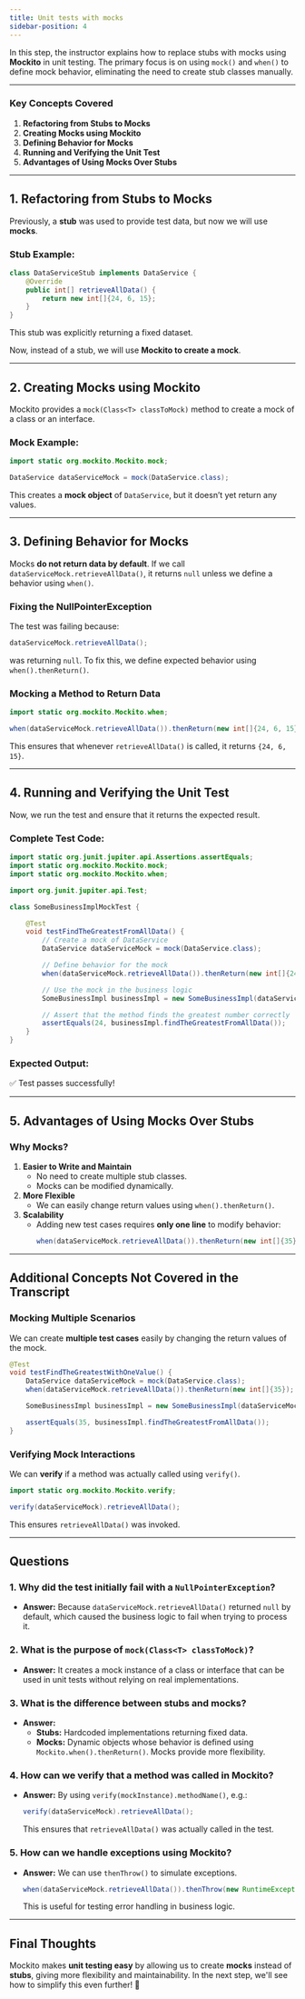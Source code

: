 ```yaml
---
title: Unit tests with mocks
sidebar-position: 4
---
```


In this step, the instructor explains how to replace stubs with mocks using
**Mockito** in unit testing. The primary focus is on using `mock()` and `when()`
to define mock behavior, eliminating the need to create stub classes manually.

---

### **Key Concepts Covered**

1. **Refactoring from Stubs to Mocks**
2. **Creating Mocks using Mockito**
3. **Defining Behavior for Mocks**
4. **Running and Verifying the Unit Test**
5. **Advantages of Using Mocks Over Stubs**

---

## **1. Refactoring from Stubs to Mocks**

Previously, a **stub** was used to provide test data, but now we will use
**mocks**.

### **Stub Example:**

```java
class DataServiceStub implements DataService {
    @Override
    public int[] retrieveAllData() {
        return new int[]{24, 6, 15};
    }
}
```

This stub was explicitly returning a fixed dataset.

Now, instead of a stub, we will use **Mockito to create a mock**.

---

## **2. Creating Mocks using Mockito**

Mockito provides a `mock(Class<T> classToMock)` method to create a mock of a
class or an interface.

### **Mock Example:**

```java
import static org.mockito.Mockito.mock;

DataService dataServiceMock = mock(DataService.class);
```

This creates a **mock object** of `DataService`, but it doesn’t yet return any
values.

---

## **3. Defining Behavior for Mocks**

Mocks **do not return data by default**. If we call
`dataServiceMock.retrieveAllData()`, it returns `null` unless we define a
behavior using `when()`.

### **Fixing the NullPointerException**

The test was failing because:

```java
dataServiceMock.retrieveAllData();
```

was returning `null`. To fix this, we define expected behavior using
`when().thenReturn()`.

### **Mocking a Method to Return Data**

```java
import static org.mockito.Mockito.when;

when(dataServiceMock.retrieveAllData()).thenReturn(new int[]{24, 6, 15});
```

This ensures that whenever `retrieveAllData()` is called, it returns
`{24, 6, 15}`.

---

## **4. Running and Verifying the Unit Test**

Now, we run the test and ensure that it returns the expected result.

### **Complete Test Code:**

```java
import static org.junit.jupiter.api.Assertions.assertEquals;
import static org.mockito.Mockito.mock;
import static org.mockito.Mockito.when;

import org.junit.jupiter.api.Test;

class SomeBusinessImplMockTest {

    @Test
    void testFindTheGreatestFromAllData() {
        // Create a mock of DataService
        DataService dataServiceMock = mock(DataService.class);

        // Define behavior for the mock
        when(dataServiceMock.retrieveAllData()).thenReturn(new int[]{24, 6, 15});

        // Use the mock in the business logic
        SomeBusinessImpl businessImpl = new SomeBusinessImpl(dataServiceMock);

        // Assert that the method finds the greatest number correctly
        assertEquals(24, businessImpl.findTheGreatestFromAllData());
    }
}
```

### **Expected Output:**

✅ Test passes successfully!

---

## **5. Advantages of Using Mocks Over Stubs**

### **Why Mocks?**

1. **Easier to Write and Maintain**
   - No need to create multiple stub classes.
   - Mocks can be modified dynamically.
2. **More Flexible**
   - We can easily change return values using `when().thenReturn()`.
3. **Scalability**
   - Adding new test cases requires **only one line** to modify behavior:
     ```java
     when(dataServiceMock.retrieveAllData()).thenReturn(new int[]{35});
     ```

---

## **Additional Concepts Not Covered in the Transcript**

### **Mocking Multiple Scenarios**

We can create **multiple test cases** easily by changing the return values of
the mock.

```java
@Test
void testFindTheGreatestWithOneValue() {
    DataService dataServiceMock = mock(DataService.class);
    when(dataServiceMock.retrieveAllData()).thenReturn(new int[]{35});

    SomeBusinessImpl businessImpl = new SomeBusinessImpl(dataServiceMock);

    assertEquals(35, businessImpl.findTheGreatestFromAllData());
}
```

### **Verifying Mock Interactions**

We can **verify** if a method was actually called using `verify()`.

```java
import static org.mockito.Mockito.verify;

verify(dataServiceMock).retrieveAllData();
```

This ensures `retrieveAllData()` was invoked.

---

## **Questions**

### **1. Why did the test initially fail with a `NullPointerException`?**

- **Answer:** Because `dataServiceMock.retrieveAllData()` returned `null` by
  default, which caused the business logic to fail when trying to process it.

### **2. What is the purpose of `mock(Class<T> classToMock)`?**

- **Answer:** It creates a mock instance of a class or interface that can be
  used in unit tests without relying on real implementations.

### **3. What is the difference between stubs and mocks?**

- **Answer:**
  - **Stubs:** Hardcoded implementations returning fixed data.
  - **Mocks:** Dynamic objects whose behavior is defined using
    `Mockito.when().thenReturn()`. Mocks provide more flexibility.

### **4. How can we verify that a method was called in Mockito?**

- **Answer:** By using `verify(mockInstance).methodName()`, e.g.:
  ```java
  verify(dataServiceMock).retrieveAllData();
  ```
  This ensures that `retrieveAllData()` was actually called in the test.

### **5. How can we handle exceptions using Mockito?**

- **Answer:** We can use `thenThrow()` to simulate exceptions.
  ```java
  when(dataServiceMock.retrieveAllData()).thenThrow(new RuntimeException("Service error"));
  ```
  This is useful for testing error handling in business logic.

---

## **Final Thoughts**

Mockito makes **unit testing easy** by allowing us to create **mocks** instead
of **stubs**, giving more flexibility and maintainability. In the next step,
we'll see how to simplify this even further! 🚀
